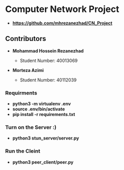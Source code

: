 # Computer Network Project 
- **https://github.com/mhrezanezhad/CN_Project**


## Contributors
- **Mohammad Hossein Rezanezhad**
  - Student Number: 40013069

- **Morteza Azimi**
  - Student Number: 40112039


### Requirments
- **python3 -m virtualenv .env** 
- **source .env/bin/activate** 
- **pip install -r requirements.txt** 

### Turn on the Server :)
- **python3 stun_server/server.py**

###  Run the Cleint
- **python3 peer_client/peer.py**
 
